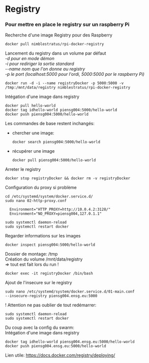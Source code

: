 # Registry

### Pour mettre en place le registry sur un raspberry Pi
Recherche d'une image Registry pour des Raspberry

    docker pull nimblestratus/rpi-docker-registry

Lancement du registry dans un volume par défaut  
*-d pour en mode démon*  
*-i pour rediriger la sortie standard*  
*--name nom que l'on donne au registry*  
*-p le port (localhost:5000 pour l'ordi, 5000:5000 por le raspberry Pi)*   

    docker run -d -i --name registryDocker -p 5000:5000 -v /tmp:/mnt/data/registry nimblestratus/rpi-docker-registry  


Intégation d'une image dans registry

    docker pull hello-world
    docker tag idhello-world piensg004:5000/hello-world
    docker push piensg004:5000/hello-world

Les commandes de base restent inchangés:
- chercher une image:

      docker search piensg004:5000/hello-world

- récupérer une image

      docker pull piensg004:5000/hello-world

Arreter le registry

    docker stop registryDocker && docker rm -v registryDocker

Configuration du proxy si problème

    cd /etc/systemd/system/docker.service.d/
    sudo nano 02-http-proxy.conf

      Environment="HTTP_PROXY=http://10.0.4.2:3128/"
      Environment="NO_PROXY=piensg004,127.0.1.1"

    sudo systemctl daemon-reload
    sudo systemctl restart docker

Regarder informations sur les images

    docker inspect piensg004:5000/hello-world

Dossier de montage:  /tmp  
Création du volume /mnt/data/registry   
=> tout est fait lors du run !

    docker exec -it registryDocker /bin/bash

Ajout de l'insecure sur le registry  

    sudo nano /etc/systemd/system/docker.service.d/01-main.conf  
    --insecure-registry piensg004.ensg.eu:5000  

! Attention ne pas oublier de tout redémarrer:  

    sudo systemctl daemon-reload
    sudo systemctl restart docker

Du coup avec la config du swarm:  
Intégation d'une image dans registry

    docker tag idhello-world piensg004.ensg.eu:5000/hello-world
    docker push piensg004.ensg.eu:5000/hello-world


Lien utile:
https://docs.docker.com/registry/deploying/
